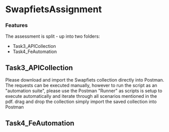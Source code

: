 # SwapfietsAssignment

### Features

The assessment is split - up into two folders:
- Task3_APICollection
- Task4_FeAutomation

## Task3_APICollection

Please download and import the Swapfiets collection directly into Postman. The requests can be executed manually, however to run the script as an "automation suite", please use the Postman "Runner" as scripts is setup to execute automatically and iterate through all scenarios mentioned in the pdf.  drag and drop the collection simply import the saved collection into Postman


## Task4_FeAutomation